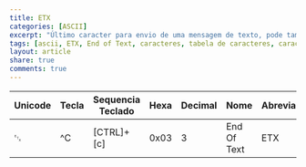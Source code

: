 ```yaml
---
title: ETX
categories: [ASCII]
excerpt: "Último caracter para envio de uma mensagem de texto, pode também ser usado para finalizar um programa pelo prompt [CTRL]+[C]"
tags: [ascii, ETX, End of Text, caracteres, tabela de caracteres, caracteres de controle]
layout: article
share: true
comments: true
---
```


| Unicode | Tecla | Sequencia Teclado | Hexa | Decimal | Nome  | Abreviação | C/C++ | Descrição |
| - | - | - | - | - | - | - | - | - |
| ␃ | ^C | [CTRL]+[c] | 0x03 | 3 | End Of Text | ETX | | {{ page.excerpt }} |
